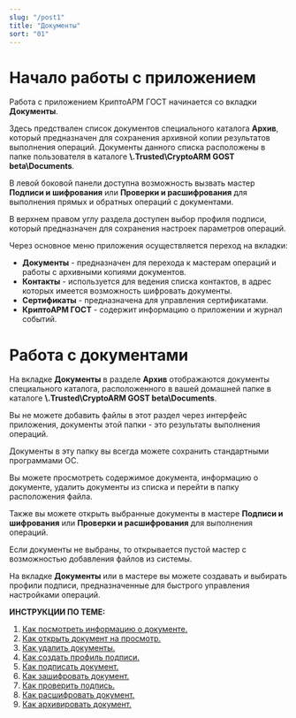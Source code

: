 ```yaml
---
slug: "/post1"
title: "Документы"
sort: "01"
---
```

# Начало работы c приложением
Работа с приложением КриптоАРМ ГОСТ начинается со вкладки **Документы**.

Здесь предствален список документов специального каталога **Архив**, который предназначен для сохранения архивной копии результатов выполнения операций.
Документы данного списка расположены в папке пользователя в каталоге **\\.Trusted\CryptoARM GOST beta\Documents**.

В левой боковой панели доступна возможность вызвать мастер  **Подписи и шифрования** или **Проверки и расшифрования** для выполнения прямых и обратных операций с документами.

В верхнем правом углу раздела доступен выбор профиля подписи, который предназначен для сохранения настроек параметров операций. 

Через основное меню приложения осуществляется переход на вкладки:

- **Документы** - предназначен для перехода к мастерам операций и работы с архивными копиями документов.
- **Контакты** - используется для ведения списка контактов, в адрес которых имеется возможность шифровать документы.
- **Сертификаты** - предназначена для управления сертификатами.
- **КриптоАРМ ГОСТ** - содержит информацию о приложении и журнал событий.

# Работа с документами

На вкладке **Документы** в разделе **Архив** отображаются документы специального каталога, расположенного в вашей домашней папке в каталоге **\\.Trusted\CryptoARM GOST beta\Documents**.

Вы не можете добавить файлы в этот раздел через интерфейс приложения, документы этой папки - это результаты выполнения операций.

Документы в эту папку вы всегда можете сохранить стандартными программами ОС.

Вы можете просмотреть содержимое документа, информацию о документе, удалить документы из списка и перейти в папку расположения файла.

Также вы можете открыть выбранные документы в мастере **Подписи и шифрования** или **Проверки и расшифрования** для выполнения операций.

Если документы не выбраны, то открывается пустой мастер с возможностью добавления файлов из системы.

На вкладке **Документы** или в мастере вы можете создавать и выбирать профили подписи, предназначенные для быстрого управления настройками операций. 

 **ИНСТРУКЦИИ ПО ТЕМЕ:**  
1. [Как посмотреть информацию о документе.](https://docs.cryptoarm.ru/05-v3.0-Beta/004-documents/view-docs-info)  
2. [Как открыть документ на просмотр.](https://docs.cryptoarm.ru/05-v3.0-Beta/004-documents/open-doc)  
3. [Как удалить документы.](https://docs.cryptoarm.ru/05-v3.0-Beta/004-documents/delete-docs)  
4. [Как создать профиль подписи.](https://docs.cryptoarm.ru/05-v3.0-Beta/004-documents/create-profile)    
5. [Как подписать документ.](https://docs.cryptoarm.ru/05-v3.0-Beta/004-documents/sign)  
6. [Как зашифровать документ.](https://docs.cryptoarm.ru/05-v3.0-Beta/004-documents/cipher)  
7. [Как проверить подпись.](https://docs.cryptoarm.ru/05-v3.0-Beta/004-documents/verify)  
8. [Как расшифровать документ.](https://docs.cryptoarm.ru/05-v3.0-Beta/004-documents/decrypt)  
9. [Как архивировать документ.](https://docs.cryptoarm.ru/05-v3.0-Beta/004-documents/archive)  